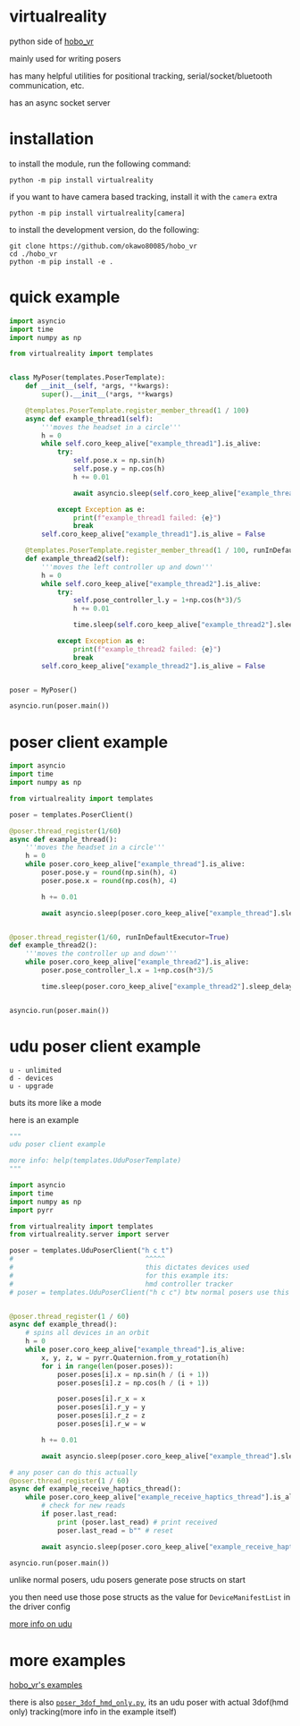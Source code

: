 # virtualreality
python side of [hobo_vr](https://github.com/okawo80085/hobo_vr)

mainly used for writing posers

has many helpful utilities for positional tracking, serial/socket/bluetooth communication, etc.

has an async socket server

# installation
to install the module, run the following command:
```
python -m pip install virtualreality
```
if you want to have camera based tracking, install it with the `camera` extra
```
python -m pip install virtualreality[camera]
```

to install the development version, do the following:
```
git clone https://github.com/okawo80085/hobo_vr
cd ./hobo_vr
python -m pip install -e .
```

# quick example
```python
import asyncio
import time
import numpy as np

from virtualreality import templates


class MyPoser(templates.PoserTemplate):
    def __init__(self, *args, **kwargs):
        super().__init__(*args, **kwargs)

    @templates.PoserTemplate.register_member_thread(1 / 100)
    async def example_thread1(self):
        '''moves the headset in a circle'''
        h = 0
        while self.coro_keep_alive["example_thread1"].is_alive:
            try:
                self.pose.x = np.sin(h)
                self.pose.y = np.cos(h)
                h += 0.01

                await asyncio.sleep(self.coro_keep_alive["example_thread1"].sleep_delay)

            except Exception as e:
                print(f"example_thread1 failed: {e}")
                break
        self.coro_keep_alive["example_thread1"].is_alive = False

    @templates.PoserTemplate.register_member_thread(1 / 100, runInDefaultExecutor=True)
    def example_thread2(self):
        '''moves the left controller up and down'''
        h = 0
        while self.coro_keep_alive["example_thread2"].is_alive:
            try:
                self.pose_controller_l.y = 1+np.cos(h*3)/5
                h += 0.01

                time.sleep(self.coro_keep_alive["example_thread2"].sleep_delay)

            except Exception as e:
                print(f"example_thread2 failed: {e}")
                break
        self.coro_keep_alive["example_thread2"].is_alive = False


poser = MyPoser()

asyncio.run(poser.main())
```

# poser client example
```python
import asyncio
import time
import numpy as np

from virtualreality import templates

poser = templates.PoserClient()

@poser.thread_register(1/60)
async def example_thread():
    '''moves the headset in a circle'''
    h = 0
    while poser.coro_keep_alive["example_thread"].is_alive:
        poser.pose.y = round(np.sin(h), 4)
        poser.pose.x = round(np.cos(h), 4)

        h += 0.01

        await asyncio.sleep(poser.coro_keep_alive["example_thread"].sleep_delay)


@poser.thread_register(1/60, runInDefaultExecutor=True)
def example_thread2():
    '''moves the controller up and down'''
    while poser.coro_keep_alive["example_thread2"].is_alive:
        poser.pose_controller_l.x = 1+np.cos(h*3)/5

        time.sleep(poser.coro_keep_alive["example_thread2"].sleep_delay)


asyncio.run(poser.main())
```

# udu poser client example
```
u - unlimited
d - devices
u - upgrade
```
buts its more like a mode

here is an example
```python
"""
udu poser client example

more info: help(templates.UduPoserTemplate)
"""

import asyncio
import time
import numpy as np
import pyrr

from virtualreality import templates
from virtualreality.server import server

poser = templates.UduPoserClient("h c t")
#                                 ^^^^^
#                                 this dictates devices used
#                                 for this example its:
#                                 hmd controller tracker
# poser = templates.UduPoserClient("h c c") btw normal posers use this device configuration


@poser.thread_register(1 / 60)
async def example_thread():
    # spins all devices in an orbit
    h = 0
    while poser.coro_keep_alive["example_thread"].is_alive:
        x, y, z, w = pyrr.Quaternion.from_y_rotation(h)
        for i in range(len(poser.poses)):
            poser.poses[i].x = np.sin(h / (i + 1))
            poser.poses[i].z = np.cos(h / (i + 1))

            poser.poses[i].r_x = x
            poser.poses[i].r_y = y
            poser.poses[i].r_z = z
            poser.poses[i].r_w = w

        h += 0.01

        await asyncio.sleep(poser.coro_keep_alive["example_thread"].sleep_delay)

# any poser can do this actually
@poser.thread_register(1 / 60)
async def example_receive_haptics_thread():
    while poser.coro_keep_alive["example_receive_haptics_thread"].is_alive:
        # check for new reads
        if poser.last_read:
            print (poser.last_read) # print received
            poser.last_read = b"" # reset

        await asyncio.sleep(poser.coro_keep_alive["example_receive_haptics_thread"].sleep_delay)

asyncio.run(poser.main())
```

unlike normal posers, udu posers generate pose structs on start

you then need use those pose structs as the value for `DeviceManifestList` in the driver config

[more info on udu](https://github.com/okawo80085/hobo_vr/wiki/udu)

# more examples
[hobo_vr's examples](https://github.com/okawo80085/hobo_vr/tree/master/examples)

there is also [`poser_3dof_hmd_only.py`](https://github.com/okawo80085/hobo_vr/blob/master/examples/poser_3dof_hmd_only.py), its an udu poser with actual 3dof(hmd only) tracking(more info in the example itself)